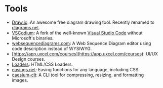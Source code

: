 # Tools

- [Draw.io](https://app.diagrams.net/): An awesome free diagram drawing tool. Recently renamed to [diagrams.net](https://diagrams.net).
- [VSCodium](https://vscodium.com/): A fork of the well-known [Visual Studio Code](https://code.visualstudio.com/) without Microsoft's binaries.
- [websequencediagrams.com](https://www.websequencediagrams.com/): A Web Sequence Diagram editor using code description instead of WYSIWYG.
- [https://app.uxcel.com/courses](https://app.uxcel.com/courses): UI/UX Design courses.
- [Loaders](https://cssloaders.github.io/): HTML/CSS Loaders.
- [easings.net](https://easings.net/): Easing functions for any language, including CSS.
- [caesium-clt](https://github.com/Lymphatus/caesium-clt): A CLI tool for compressing, resizing, and formatting images.
